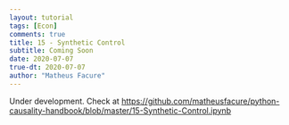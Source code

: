 ```yaml
---
layout: tutorial
tags: [Econ]
comments: true
title: 15 - Synthetic Control
subtitle: Coming Soon
date: 2020-07-07
true-dt: 2020-07-07
author: "Matheus Facure"
---
```


Under development. Check at https://github.com/matheusfacure/python-causality-handbook/blob/master/15-Synthetic-Control.ipynb